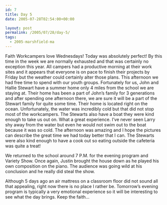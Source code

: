 ```yaml
---
id: 7
title: Day 5
date: 2005-07-28T02:54:00+00:00

layout: post
permalink: /2005/07/28/day-5/
tags:
  - 2005-marshfield-ma
---
```

Faith Workcampers love Wednesdays! Today was absolutely perfect! By this time in the week we are normally exhausted and that was certainly no exception this year. All campers had a productive morning at their work sites and it appears that everyone is on pace to finish their projects by Friday but the weather could certainly alter those plans. This afternoon we had free time to spend with our youth groups. Fortunately for us, John and Hallie Stewart have a summer home only 4 miles from the school we are staying at. Their home has been a part of John&#8217;s family for 3 generations and after spending one afternoon there, we are sure it will be a part of the Stewart family for quite some time. Their home is located right on the ocean. Unfortunately, the water was incredibly cold but that did not stop most of the workcampers. The Stewarts also have a boat they were kind enough to take us out on. What a great experience. I&#8217;ve never seen Larry shy away from the water but even he would not swim out to the boat because it was so cold. The afternoon was amazing and I hope the pictures can describe the great time we had today better that I can. The Stewarts were also kind enough to have a cook out so eating outside the cafeteria was quite a treat!

We returned to the school around 7 P.M. for the evening program and Variety Show. Once again, Justin brought the house down as he played his own composition on the piano. The audience was going wild at his conclusion and he really did steal the show.

Although 5 days ago an air mattress on a classroom floor did not sound all that appealing, right now there is no place I rather be. Tomorrow&#8217;s evening program is typically a very emotional experience so it will be interesting to see what the day brings. Keep the faith&#8230;
